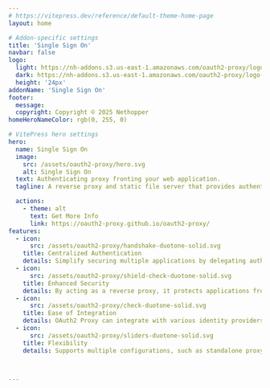 ```yaml
---
# https://vitepress.dev/reference/default-theme-home-page
layout: home

# Addon-specific settings
title: 'Single Sign On'
navbar: false
logo:
  light: https://nh-addons.s3.us-east-1.amazonaws.com/oauth2-proxy/logo.png
  dark: https://nh-addons.s3.us-east-1.amazonaws.com/oauth2-proxy/logo-dark.png
  height: '24px'
addonName: 'Single Sign On'
footer:
  message: 
  copyright: Copyright © 2025 Nethopper
homeHeroNameColor: rgb(0, 255, 0)

# VitePress hero settings
hero:
  name: Single Sign On
  image:
    src: /assets/oauth2-proxy/hero.svg
    alt: Single Sign On
  text: Authenticating proxy fronting your web application.
  tagline: A reverse proxy and static file server that provides authentication using Providers (Google, Keycloak, GitHub and others) to validate accounts by email, domain or group.

  actions:
    - theme: alt
      text: Get More Info
      link: https://oauth2-proxy.github.io/oauth2-proxy/
features:
  - icon: 
      src: /assets/oauth2-proxy/handshake-duotone-solid.svg
    title: Centralized Authentication
    details: Simplify securing multiple applications by delegating authentication to a single OAuth2 or OIDC provider, enabling Single Sign-On (SSO) even for apps that don't natively support these protocols.
  - icon: 
      src: /assets/oauth2-proxy/shield-check-duotone-solid.svg
    title: Enhanced Security
    details: By acting as a reverse proxy, it protects applications from unauthorized access and ensures secure communication with identity providers.
  - icon: 
      src: /assets/oauth2-proxy/check-duotone-solid.svg
    title: Ease of Integration
    details: OAuth2 Proxy can integrate with various identity providers (e.g., Google, GitHub, Microsoft), requiring no code changes in the protected applications.
  - icon: 
      src: /assets/oauth2-proxy/sliders-duotone-solid.svg
    title: Flexibility
    details: Supports multiple configurations, such as standalone proxy or middleware, and enables fine-grained access control based on user attributes like email or group.



---
```


<style module>
</style>

